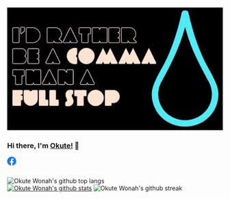 ![banner](/comma.jpg)

### Hi there, I'm [Okute!](https://github.com/okutewonah) 👋

<a href="https://www.facebook.com/kuntaokute/">
  <img align="left" alt="Okute Facebook link" width="21px" src="/facebook.svg" />
</a>

<br />
<br />

![Okute Wonah's github top langs](https://github-readme-stats.vercel.app/api/top-langs?username=okutewonah&show_icons=true&locale=en&layout=compact&theme=gruvbox)
<br />
[![Okute Wonah's github stats](https://github-readme-stats.vercel.app/api?username=okutewonah&show_icons=true&theme=radical)](https://github.com/okutewonah/github-readme-stats)
![Okute Wonah's github streak](https://github-readme-streak-stats.herokuapp.com/?user=okutewonah&show_icons=true&locale=en&layout=compact&theme=gruvbox)
